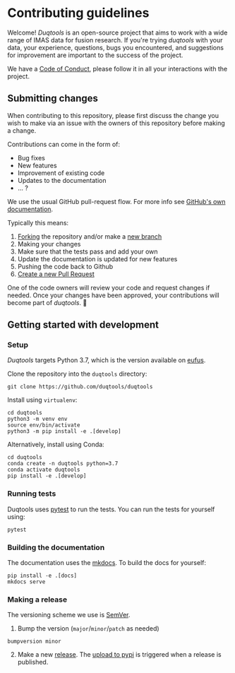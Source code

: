 # Contributing guidelines

Welcome! *Duqtools* is an open-source project that aims to work with a wide range of IMAS data for fusion research. If you're trying *duqtools* with your data, your experience, questions, bugs you encountered, and suggestions for improvement are important to the success of the project.

We have a [Code of Conduct](CODE_OF_CONDUCT.md), please follow it in all your interactions with the project.

## Submitting changes

When contributing to this repository, please first discuss the change you wish to make via an issue with the owners of this repository before making a change.

Contributions can come in the form of:

- Bug fixes
- New features
- Improvement of existing code
- Updates to the documentation
- ... ?

We use the usual GitHub pull-request flow. For more info see [GitHub's own documentation](https://help.github.com/articles/using-pull-requests/).

Typically this means:

1. [Forking](https://docs.github.com/articles/about-forks) the repository and/or make a [new branch](https://docs.github.com/articles/about-branches)
2. Making your changes
3. Make sure that the tests pass and add your own
4. Update the documentation is updated for new features
5. Pushing the code back to Github
6. [Create a new Pull Request](https://help.github.com/articles/creating-a-pull-request/)

One of the code owners will review your code and request changes if needed. Once your changes have been approved, your contributions will become part of *duqtools*. 🎉

## Getting started with development

### Setup

*Duqtools* targets Python 3.7, which is the version available on [eufus](https://wiki.eufus.eu/doku.php).

Clone the repository into the `duqtools` directory:

```console
git clone https://github.com/duqtools/duqtools
```

Install using `virtualenv`:

```console
cd duqtools
python3 -m venv env
source env/bin/activate
python3 -m pip install -e .[develop]
```

Alternatively, install using Conda:

```console
cd duqtools
conda create -n duqtools python=3.7
conda activate duqtools
pip install -e .[develop]
```

### Running tests

Duqtools uses [pytest](https://docs.pytest.org/en/7.1.x/) to run the tests. You can run the tests for yourself using:

```console
pytest
```

### Building the documentation

The documentation uses the [mkdocs](https://www.mkdocs.org/). To build the docs for yourself:

```console
pip install -e .[docs]
mkdocs serve
```

### Making a release

The versioning scheme we use is [SemVer](http://semver.org/).

1. Bump the version (`major`/`minor`/`patch` as needed)

```console
bumpversion minor
```

2. Make a new [release](https://github.com/duqtools/duqtools/releases). The [upload to pypi](https://github.com/duqtools/duqtools/actions/workflows/publish.yaml) is triggered when a release is published.
